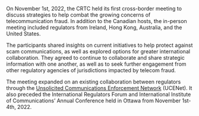 On November 1st, 2022, the CRTC held its first cross-border meeting to discuss strategies to help combat the growing concerns of telecommunication fraud. In addition to the Canadian hosts, the in-person meeting included regulators from Ireland, Hong Kong, Australia, and the United States. 

The participants shared insights on current initiatives to help protect against scam communications, as well as explored options for greater international collaboration. They agreed to continue to collaborate and share strategic information with one another, as well as to seek further engagement from other regulatory agencies of jurisdictions impacted by telecom fraud. 

The meeting expanded on an existing collaboration between regulators through the [Unsolicited Communications Enforcement Network](https://www.ucenet.org) (UCENet). It also preceded the International Regulators Forum and International Institute of Communications’ Annual Conference held in Ottawa from November 1st-4th, 2022.

